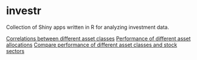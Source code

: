 investr
=======

Collection of Shiny apps written in R for analyzing investment data.



[Correlations between different asset classes](https://investr.shinyapps.io/Correlations/)
[Performance of different asset allocations](https://investr.shinyapps.io/AssetAllocation/)
[Compare performance of different asset classes and stock sectors](https://investr.shinyapps.io/ClassPerformance/)
